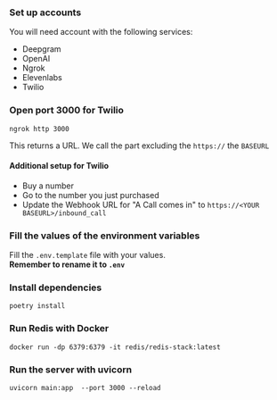 ### Set up accounts
You will need account with the following services: 
- Deepgram
- OpenAI 
- Ngrok
- Elevenlabs 
- Twilio 

### Open port 3000 for Twilio 
```
ngrok http 3000
```
This returns a URL. We call the part excluding the `https://`  the `BASEURL` 

#### Additional setup for Twilio 
- Buy a number 
- Go to the number you just purchased
- Update the Webhook URL for "A Call comes in" to `https://<YOUR BASEURL>/inbound_call`

### Fill the values of the environment variables 
Fill the `.env.template` file with your values. <br>
**Remember to rename it to `.env`**

### Install dependencies
```
poetry install
```

### Run Redis with Docker
```
docker run -dp 6379:6379 -it redis/redis-stack:latest
```

### Run the server with uvicorn 
```
uvicorn main:app  --port 3000 --reload
```